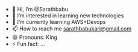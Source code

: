 - 👋 Hi, I’m @Sarathbabu
- 👀 I’m interested in learning new technologies
- 🌱 I’m currently learning AWS+Devops
- 📫 How to reach me sarathbabukari@gmail.com
- 😄 Pronouns: King
- ⚡ Fun fact: ...

<!---
Sarathbabu94/Sarathbabu94 is a ✨ special ✨ repository because its `README.md` (this file) appears on your GitHub profile.
You can click the Preview link to take a look at your changes.
--->
